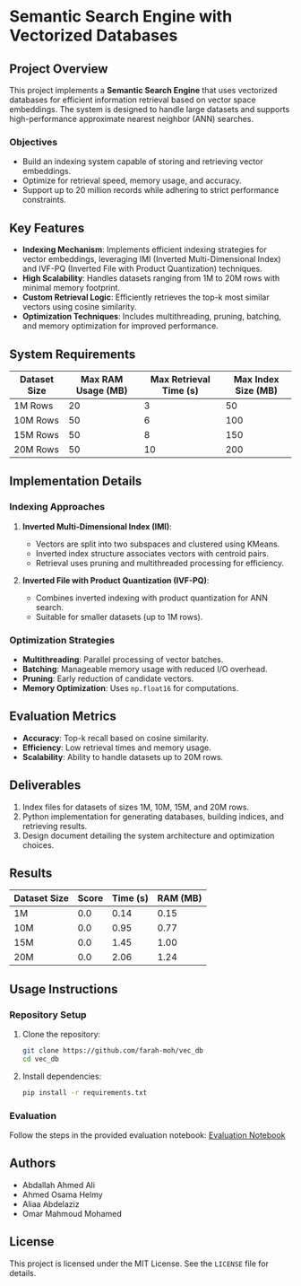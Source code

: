 # Semantic Search Engine with Vectorized Databases

## Project Overview
This project implements a **Semantic Search Engine** that uses vectorized databases for efficient information retrieval based on vector space embeddings. The system is designed to handle large datasets and supports high-performance approximate nearest neighbor (ANN) searches.

### Objectives
- Build an indexing system capable of storing and retrieving vector embeddings.
- Optimize for retrieval speed, memory usage, and accuracy.
- Support up to 20 million records while adhering to strict performance constraints.

## Key Features
- **Indexing Mechanism**: Implements efficient indexing strategies for vector embeddings, leveraging IMI (Inverted Multi-Dimensional Index) and IVF-PQ (Inverted File with Product Quantization) techniques.
- **High Scalability**: Handles datasets ranging from 1M to 20M rows with minimal memory footprint.
- **Custom Retrieval Logic**: Efficiently retrieves the top-k most similar vectors using cosine similarity.
- **Optimization Techniques**: Includes multithreading, pruning, batching, and memory optimization for improved performance.

## System Requirements
| Dataset Size | Max RAM Usage (MB) | Max Retrieval Time (s) | Max Index Size (MB) |
|--------------|---------------------|-------------------------|----------------------|
| 1M Rows      | 20                 | 3                       | 50                   |
| 10M Rows     | 50                 | 6                       | 100                  |
| 15M Rows     | 50                 | 8                       | 150                  |
| 20M Rows     | 50                 | 10                      | 200                  |

## Implementation Details
### Indexing Approaches
1. **Inverted Multi-Dimensional Index (IMI)**:
   - Vectors are split into two subspaces and clustered using KMeans.
   - Inverted index structure associates vectors with centroid pairs.
   - Retrieval uses pruning and multithreaded processing for efficiency.

2. **Inverted File with Product Quantization (IVF-PQ)**:
   - Combines inverted indexing with product quantization for ANN search.
   - Suitable for smaller datasets (up to 1M rows).

### Optimization Strategies
- **Multithreading**: Parallel processing of vector batches.
- **Batching**: Manageable memory usage with reduced I/O overhead.
- **Pruning**: Early reduction of candidate vectors.
- **Memory Optimization**: Uses `np.float16` for computations.

## Evaluation Metrics
- **Accuracy**: Top-k recall based on cosine similarity.
- **Efficiency**: Low retrieval times and memory usage.
- **Scalability**: Ability to handle datasets up to 20M rows.

## Deliverables
1. Index files for datasets of sizes 1M, 10M, 15M, and 20M rows.
2. Python implementation for generating databases, building indices, and retrieving results.
3. Design document detailing the system architecture and optimization choices.

## Results
| Dataset Size | Score | Time (s) | RAM (MB) |
|--------------|-------|----------|----------|
| 1M           | 0.0   | 0.14     | 0.15     |
| 10M          | 0.0   | 0.95     | 0.77     |
| 15M          | 0.0   | 1.45     | 1.00     |
| 20M          | 0.0   | 2.06     | 1.24     |

## Usage Instructions
### Repository Setup
1. Clone the repository:
   ```bash
   git clone https://github.com/farah-moh/vec_db
   cd vec_db
   ```
2. Install dependencies:
   ```bash
   pip install -r requirements.txt
   ```

### Evaluation
Follow the steps in the provided evaluation notebook:
[Evaluation Notebook](https://colab.research.google.com/drive/1NDjJl623MuTBXJcVvtd09zIW-zF5sjIZ#scrollTo=hV2Nc_f8Mbqh)

## Authors
- Abdallah Ahmed Ali
- Ahmed Osama Helmy
- Aliaa Abdelaziz
- Omar Mahmoud Mohamed

## License
This project is licensed under the MIT License. See the `LICENSE` file for details.
